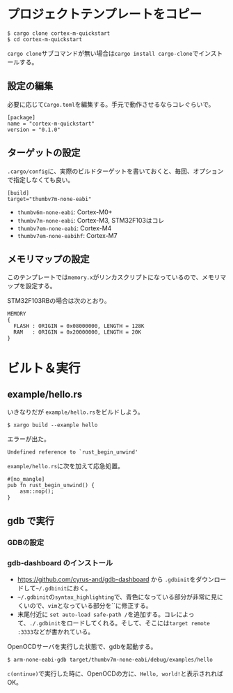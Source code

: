 # プロジェクトテンプレートをコピー

```
$ cargo clone cortex-m-quickstart
$ cd cortex-m-quickstart
```

`cargo clone`サブコマンドが無い場合は`cargo install cargo-clone`でインストールする。

## 設定の編集
必要に応じて`Cargo.toml`を編集する。手元で動作させるならコレぐらいで。
```
[package]
name = "cortex-m-quickstart"
version = "0.1.0"
```

## ターゲットの設定
`.cargo/config`に、実際のビルドターゲットを書いておくと、毎回、オプションで指定しなくても良い。
```
[build]
target="thumbv7m-none-eabi"
```
* `thumbv6m-none-eabi`: Cortex-M0+
* `thumbv7m-none-eabi`: Cortex-M3, STM32F103はコレ
* `thumbv7em-none-eabi`: Cortex-M4
* `thumbv7em-none-eabihf`: Cortex-M7

## メモリマップの設定
このテンプレートでは`memory.x`がリンカスクリプトになっているので、メモリマップを設定する。

STM32F103RBの場合は次のとおり。
```
MEMORY
{
  FLASH : ORIGIN = 0x08000000, LENGTH = 128K
  RAM   : ORIGIN = 0x20000000, LENGTH = 20K
}
```

# ビルト＆実行

## example/hello.rs
いきなりだが `example/hello.rs`をビルドしよう。
```
$ xargo build --example hello
```
エラーが出た。
```
Undefined reference to `rust_begin_unwind'
```

`example/hello.rs`に次を加えて応急処置。
```
#[no_mangle]
pub fn rust_begin_unwind() {
    asm::nop();
}
```

## gdb で実行

### GDBの設定

### gdb-dashboard のインストール

* https://github.com/cyrus-and/gdb-dashboard から `.gdbinit`をダウンロードして`~/.gdbinit`におく。
* `~/.gdbinit`の`syntax_highlighting`で、青色になっている部分が非常に見にくいので、`vim`となっている部分を``に修正する。
* 末尾付近に `set auto-load safe-path /`を追加する。コレによって、`./.gdbinit`をロードしてくれる。そして、そこには`target remote :3333`などが書かれている。

OpenOCDサーバを実行した状態で、gdbを起動する。
```
$ arm-none-eabi-gdb target/thumbv7m-none-eabi/debug/examples/hello
```
`c(ontinue)`で実行した時に、OpenOCDの方に、`Hello, world!`と表示されればOK。

